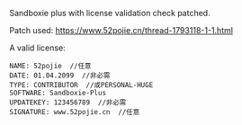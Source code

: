 Sandboxie plus with license validation check patched.

Patch used: https://www.52pojie.cn/thread-1793118-1-1.html

A valid license:


```
NAME: 52pojie  //任意
DATE: 01.04.2099  //非必需
TYPE: CONTRIBUTOR  //或PERSONAL-HUGE
SOFTWARE: Sandboxie-Plus
UPDATEKEY: 123456789  //非必需
SIGNATURE: www.52pojie.cn  //任意
```